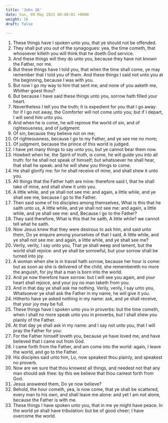 ```yaml
---
title: 'John 16'
date: Sun, 09 May 2021 00:00:01 +0000
weight: 16
draft: false
  
---
```


1. These things have I spoken unto you, that ye should not be offended.
2. They shall put you out of the synagogues: yea, the time cometh, that whosoever killeth you will think that he doeth God service.
3. And these things will they do unto you, because they have not known the Father, nor me.
4. But these things have I told you, that when the time shall come, ye may remember that I told you of them. And these things I said not unto you at the beginning, because I was with you.
5. But now I go my way to him that sent me; and none of you asketh me, Whither goest thou?
6. But because I have said these things unto you, sorrow hath filled your heart.
7. Nevertheless I tell you the truth; It is expedient for you that I go away: for if I go not away, the Comforter will not come unto you; but if I depart, I will send him unto you.
8. And when he is come, he will reprove the world of sin, and of righteousness, and of judgment:
9. Of sin, because they believe not on me;
10. Of righteousness, because I go to my Father, and ye see me no more;
11. Of judgment, because the prince of this world is judged.
12. I have yet many things to say unto you, but ye cannot bear them now.
13. Howbeit when he, the Spirit of truth, is come, he will guide you into all truth: for he shall not speak of himself; but whatsoever he shall hear, that shall he speak: and he will shew you things to come.
14. He shall glorify me: for he shall receive of mine, and shall shew it unto you.
15. All things that the Father hath are mine: therefore said I, that he shall take of mine, and shall shew it unto you.
16. A little while, and ye shall not see me: and again, a little while, and ye shall see me, because I go to the Father.
17. Then said some of his disciples among themselves, What is this that he saith unto us, A little while, and ye shall not see me: and again, a little while, and ye shall see me: and, Because I go to the Father?
18. They said therefore, What is this that he saith, A little while? we cannot tell what he saith.
19. Now Jesus knew that they were desirous to ask him, and said unto them, Do ye enquire among yourselves of that I said, A little while, and ye shall not see me: and again, a little while, and ye shall see me?
20. Verily, verily, I say unto you, That ye shall weep and lament, but the world shall rejoice: and ye shall be sorrowful, but your sorrow shall be turned into joy.
21. A woman when she is in travail hath sorrow, because her hour is come: but as soon as she is delivered of the child, she remembereth no more the anguish, for joy that a man is born into the world.
22. And ye now therefore have sorrow: but I will see you again, and your heart shall rejoice, and your joy no man taketh from you.
23. And in that day ye shall ask me nothing. Verily, verily, I say unto you, Whatsoever ye shall ask the Father in my name, he will give it you.
24. Hitherto have ye asked nothing in my name: ask, and ye shall receive, that your joy may be full.
25. These things have I spoken unto you in proverbs: but the time cometh, when I shall no more speak unto you in proverbs, but I shall shew you plainly of the Father.
26. At that day ye shall ask in my name: and I say not unto you, that I will pray the Father for you:
27. For the Father himself loveth you, because ye have loved me, and have believed that I came out from God.
28. I came forth from the Father, and am come into the world: again, I leave the world, and go to the Father.
29. His disciples said unto him, Lo, now speakest thou plainly, and speakest no proverb.
30. Now are we sure that thou knowest all things, and needest not that any man should ask thee: by this we believe that thou camest forth from God.
31. Jesus answered them, Do ye now believe?
32. Behold, the hour cometh, yea, is now come, that ye shall be scattered, every man to his own, and shall leave me alone: and yet I am not alone, because the Father is with me.
33. These things I have spoken unto you, that in me ye might have peace. In the world ye shall have tribulation: but be of good cheer; I have overcome the world.
